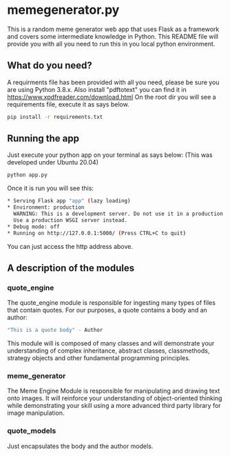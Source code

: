 # memegenerator.py

This is a random meme generator web app that uses Flask as a framework and covers some intermediate knowledge in Python.
This README file will provide you with all you need to run this in you local python environment.

## What do you need?

A requirments file has been provided with all you need, please be sure you are using Python 3.8.x.
Also install "pdftotext" you can find it in https://www.xpdfreader.com/download.html
On the root dir you will see a requirements file, execute it as says below.
```bash
pip install -r requirements.txt
```

## Running the app
Just execute your python app on your terminal as says below:
(This was developed under Ubuntu 20.04)
```bash
python app.py
```

Once it is run you will see this:
```bash
* Serving Flask app "app" (lazy loading)
* Environment: production
  WARNING: This is a development server. Do not use it in a production deployment.
  Use a production WSGI server instead.
* Debug mode: off
* Running on http://127.0.0.1:5000/ (Press CTRL+C to quit)
```
You can just access the http address above.

## A description of the modules

### quote_engine

The quote_engine module is responsible for ingesting many types of files that contain quotes. For our purposes, a quote contains a body and an author:
```bash
"This is a quote body" - Author
```
This module will is composed of many classes and will demonstrate your understanding of complex inheritance, abstract classes, classmethods, strategy objects and other fundamental programming principles.

### meme_generator
The Meme Engine Module is responsible for manipulating and drawing text onto images. It will reinforce your understanding of object-oriented thinking while demonstrating your skill using a more advanced third party library for image manipulation.

### quote_models
Just encapsulates the body and the author models.
